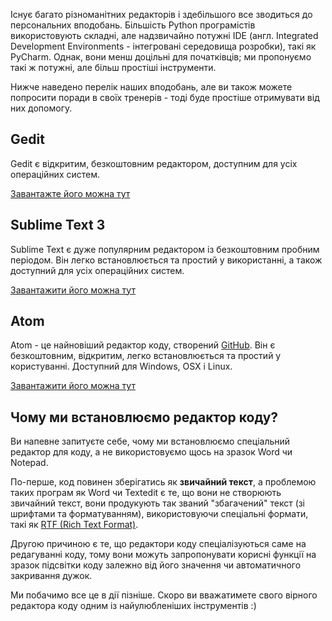 Існує багато різноманітних редакторів і здебільшого все зводиться до персональних вподобань. Більшість Python програмістів використовують складні, але надзвичайно потужні IDE (англ. Integrated Development Environments - інтегровані середовища розробки), такі як PyCharm. Однак, вони менш доцільні для початківців; ми пропонуємо такі ж потужні, але більш простіші інструменти.

Нижче наведено перелік наших вподобань, але ви також можете попросити поради в своїх тренерів - тоді буде простіше отримувати від них допомогу.

## Gedit

Gedit є відкритим, безкоштовним редактором, доступним для усіх операційних систем.

[Завантажте його можна тут](https://wiki.gnome.org/Apps/Gedit#Download)

## Sublime Text 3

Sublime Text є дуже популярним редактором із безкоштовним пробним періодом. Він легко встановлюється та простий у використанні, а також доступний для усіх операційних систем.

[Завантажити його можна тут](https://www.sublimetext.com/3)

## Atom

Atom - це найновіший редактор коду, створений [GitHub](https://github.com/). Він є безкоштовним, відкритим, легко встановлюється та простий у користуванні. Доступний для Windows, OSX і Linux.

[Завантажити його можна тут](https://atom.io/)



## Чому ми встановлюємо редактор коду?

Ви напевне запитуєте себе, чому ми встановлюємо спеціальний редактор для коду, а не використовуємо щось на зразок Word чи Notepad.

По-перше, код повинен зберігатись як **звичайний текст**, а проблемою таких програм як Word чи Textedit є те, що вони не створюють звичайний текст, вони продукують так званий "збагачений" текст (зі шрифтами та форматуванням), використовуючи спеціальні формати, такі як [RTF (Rich Text Format)](https://en.wikipedia.org/wiki/Rich_Text_Format).

Другою причиною є те, що редактори коду спеціалізуються саме на редагуванні коду, тому вони можуть запропонувати корисні функції на зразок підсвітки коду залежно від його значення чи автоматичного закривання дужок.

Ми побачимо все це в дії пізніше. Скоро ви вважатимете свого вірного редактора коду одним із найулюбленіших інструментів :)

